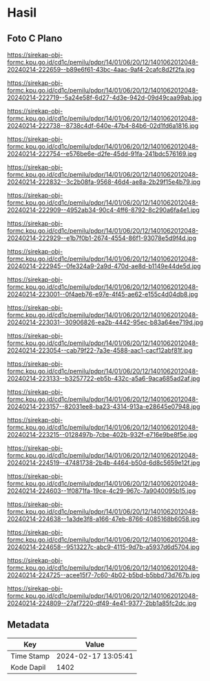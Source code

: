 # Hasil

## Foto C Plano

https://sirekap-obj-formc.kpu.go.id/cd1c/pemilu/pdpr/14/01/06/20/12/1401062012048-20240214-222659--b89e6f61-43bc-4aac-9af4-2cafc8d2f2fa.jpg

https://sirekap-obj-formc.kpu.go.id/cd1c/pemilu/pdpr/14/01/06/20/12/1401062012048-20240214-222719--5a24e58f-6d27-4d3e-942d-09d49caa99ab.jpg

https://sirekap-obj-formc.kpu.go.id/cd1c/pemilu/pdpr/14/01/06/20/12/1401062012048-20240214-222738--8738c4df-640e-47b4-84b6-02d1fd6a1816.jpg

https://sirekap-obj-formc.kpu.go.id/cd1c/pemilu/pdpr/14/01/06/20/12/1401062012048-20240214-222754--e576be6e-d2fe-45dd-91fa-241bdc576169.jpg

https://sirekap-obj-formc.kpu.go.id/cd1c/pemilu/pdpr/14/01/06/20/12/1401062012048-20240214-222832--3c2b08fa-9568-46d4-ae8a-2b29f15e4b79.jpg

https://sirekap-obj-formc.kpu.go.id/cd1c/pemilu/pdpr/14/01/06/20/12/1401062012048-20240214-222909--4952ab34-90c4-4ff6-8792-8c290a6fa4e1.jpg

https://sirekap-obj-formc.kpu.go.id/cd1c/pemilu/pdpr/14/01/06/20/12/1401062012048-20240214-222929--e1b7f0b1-2674-4554-86f1-93078e5d9f4d.jpg

https://sirekap-obj-formc.kpu.go.id/cd1c/pemilu/pdpr/14/01/06/20/12/1401062012048-20240214-222945--0fe324a9-2a9d-470d-ae8d-b1149e44de5d.jpg

https://sirekap-obj-formc.kpu.go.id/cd1c/pemilu/pdpr/14/01/06/20/12/1401062012048-20240214-223001--0f4aeb76-e97e-4f45-ae62-e155c4d04db8.jpg

https://sirekap-obj-formc.kpu.go.id/cd1c/pemilu/pdpr/14/01/06/20/12/1401062012048-20240214-223031--30906826-ea2b-4442-95ec-b83a64ee719d.jpg

https://sirekap-obj-formc.kpu.go.id/cd1c/pemilu/pdpr/14/01/06/20/12/1401062012048-20240214-223054--cab79f22-7a3e-4588-aac1-cacf12abf81f.jpg

https://sirekap-obj-formc.kpu.go.id/cd1c/pemilu/pdpr/14/01/06/20/12/1401062012048-20240214-223133--b3257722-eb5b-432c-a5a6-9aca685ad2af.jpg

https://sirekap-obj-formc.kpu.go.id/cd1c/pemilu/pdpr/14/01/06/20/12/1401062012048-20240214-223157--82031ee8-ba23-4314-913a-e28645e07948.jpg

https://sirekap-obj-formc.kpu.go.id/cd1c/pemilu/pdpr/14/01/06/20/12/1401062012048-20240214-223215--0128497b-7cbe-402b-932f-e716e9be8f5e.jpg

https://sirekap-obj-formc.kpu.go.id/cd1c/pemilu/pdpr/14/01/06/20/12/1401062012048-20240214-224519--47481738-2b4b-4464-b50d-6d8c5659e12f.jpg

https://sirekap-obj-formc.kpu.go.id/cd1c/pemilu/pdpr/14/01/06/20/12/1401062012048-20240214-224603--1f0871fa-19ce-4c29-967c-7a9040095b15.jpg

https://sirekap-obj-formc.kpu.go.id/cd1c/pemilu/pdpr/14/01/06/20/12/1401062012048-20240214-224638--1a3de3f8-a166-47eb-8766-4085168b6058.jpg

https://sirekap-obj-formc.kpu.go.id/cd1c/pemilu/pdpr/14/01/06/20/12/1401062012048-20240214-224658--9513227c-abc9-4115-9d7b-a5937d6d5704.jpg

https://sirekap-obj-formc.kpu.go.id/cd1c/pemilu/pdpr/14/01/06/20/12/1401062012048-20240214-224725--acee15f7-7c60-4b02-b5bd-b5bbd73d767b.jpg

https://sirekap-obj-formc.kpu.go.id/cd1c/pemilu/pdpr/14/01/06/20/12/1401062012048-20240214-224809--27af7220-df49-4e41-9377-2bb1a85fc2dc.jpg


## Metadata

| Key        | Value               |
| ---------- | ------------------- |
| Time Stamp | 2024-02-17 13:05:41 |
| Kode Dapil | 1402                |



